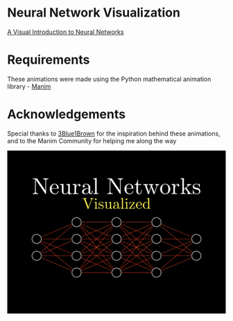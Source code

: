 # Neural Network Visualization
[A Visual Introduction to Neural Networks](https://www.youtube.com/watch?v=RLCqjCAbd5E&t=19s) 

# Requirements
These animations were made using the Python mathematical animation library - [Manim](https://docs.manim.community/en/v0.2.0/)

# Acknowledgements
Special thanks to [3Blue1Brown](https://www.youtube.com/channel/UCYO_jab_esuFRV4b17AJtAw) for the inspiration behind these animations, and to the Manim Community for helping me along the way

![alt text](https://github.com/StuartWaller/nn-visualization-video/blob/master/nn_cover.PNG)
